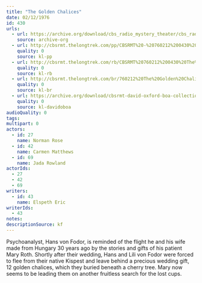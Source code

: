 ```yaml
---
title: "The Golden Chalices"
date: 02/12/1976
id: 430
urls: 
  - url: https://archive.org/download/cbs_radio_mystery_theater/cbs_radio_mystery_theater-0401-0450.zip/cbs_radio_mystery_theater-0401-0450%2Fcbsrmt_0430_the_golden_chalices.mp3
    source: archive-org
  - url: http://cbsrmt.thelongtrek.com/pp/CBSRMT%20-%20760212%200430%20The%20Golden%20Chalices_pp.mp3
    quality: 0
    source: kl-pp
  - url: http://cbsrmt.thelongtrek.com/rb/CBSRMT%20760212%200430%20The%20Golden%20Chalices_wuwm%20levels%20repeat%20recorded%206_29_76.mp3
    quality: 0
    source: kl-rb
  - url: http://cbsrmt.thelongtrek.com/br/760212%20The%20Golden%20Chalices%20WOR.mp3
    quality: 0
    source: kl-br
  - url: https://archive.org/download/cbsrmt-david-oxford-boa-collection/CBSRMT-760212-0430-The-Golden-Chalices-(128-44)_WBBM-JE-{BoA}.mp3
    quality: 0
    source: kl-davidoboa
audioQuality: 0
tags: 
multipart: 0
actors:  
  - id: 27
    name: Norman Rose  
  - id: 42
    name: Carmen Matthews  
  - id: 69
    name: Jada Rowland
actorIds:  
  - 27  
  - 42  
  - 69
writers:  
  - id: 43
    name: Elspeth Eric
writerIds:  
  - 43
notes: 
descriptionSource: kf
---
```

Psychoanalyst, Hans von Fodor, is reminded of the flight he and his wife made from Hungary 30 years ago by the stories and gifts of his patient Mary Roth. Shortly after their wedding, Hans and Lili von Fodor were forced to flee from their native Kispest and leave behind a precious wedding gift, 12 golden chalices, which they buried beneath a cherry tree. Mary now seems to be leading them on another fruitless search for the lost cups.